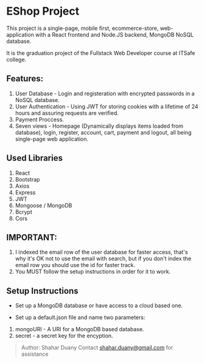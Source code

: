 # EShop Project

This project is a single-page, mobile first, ecommerce-store, web-application with a React frontend and Node.JS backend, MongoDB NoSQL database.

It is the graduation project of the Fullstack Web Developer course at ITSafe college.

## Features: 
1. User Database - Login and registeration with encrypted passwords in a NoSQL database.
2. User Authentication - Using JWT for storing cookies with a lifetime of 24 hours and assuring requests are verified.
3. Payment Proccess.
4. Seven views - Homepage (Dynamically displays items loaded from database), login, register, account, cart, payment and logout, all being single-page web application.


## Used Libraries

1. React
2. Bootstrap
3. Axios
4. Express
5. JWT
6. Mongoose / MongoDB
7. Bcrypt
8. Cors


## IMPORTANT:
1. I indexed the email row of the user database for faster access, that's why it's OK not to use the email with search, but if you don't index the email row you should use the id for faster track.
2. You MUST follow the setup instructions in order for it to work.

## Setup Instructions

* Set up a MongoDB database or have access to a cloud based one.

* Set up a default.json file and name two parameters:
1. mongoURI - A URI for a MongoDB based database.
2. secret - a secret key for the encyption.


> Author: Shahar Duany
> Contact shahar.duany@gmail.com for assistance
